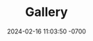 ---
layout: page
title: "Gallery"
date: 2024-02-16 11:03:50 -0700
permalink: /gallery/
blocks:
  block_id: gallery
  images:
    image:
      image_src: "/assets/images/photos/test/engagement-23.jpg"
      alt: "Engagament photo 15"
    image:
      image_src: "/assets/images/photos/test/engagement-15.jpg"
      alt: "Engagament photo 15"
---